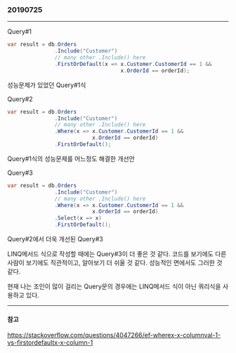 ### 20190725
---
Query#1

```csharp
var result = db.Orders
               .Include("Customer")
               // many other .Include() here
               .FirstOrDefault(x => x.Customer.CustomerId == 1 &&
                                    x.OrderId == orderId);
```
성능문제가 있었던 Query#1식

Query#2

```csharp
var result = db.Orders
               .Include("Customer")
               // many other .Include() here
               .Where(x => x.Customer.CustomerId == 1 &&
                           x.OrderId == orderId)
               .FirstOrDefault();

```
Query#1식의 성능문제를 어느정도 해결한 개선안

Query#3
```csharp
var result = db.Orders
               .Include("Customer")
               // many other .Include() here
               .Where(x => x.Customer.CustomerId == 1 &&
                           x.OrderId == orderId)
               .Select(x => x)
               .FirstOrDefault();
```
Query#2에서 더욱 개선된 Query#3

LINQ메서드 식으로 작성할 때에는 Query#3이 더 좋은 것 같다.
코드를 보기에도 다른 사람이 보기에도 직관적이고, 알아보기 더 쉬울 것 같다.
성능적인 면에서도 그러한 것 같다.

현재 나는 조인이 많이 걸리는 Query문의 경우에는 LINQ메서드 식이 아닌 쿼리식을 사용하고 있다.

---
#### 참고

https://stackoverflow.com/questions/4047266/ef-wherex-x-columnval-1-vs-firstordefaultx-x-column-1
